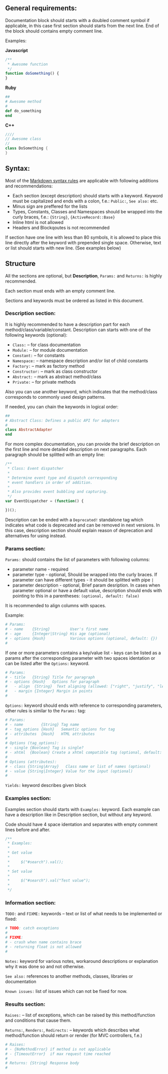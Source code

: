 ## General requirements:

Documentation block should starts with a doubled comment symbol if applicable, in this case first section should starts from the next line. End of the block should contains empty comment line.

Examples:

**Javascript**

```js
/**
 * Awesome function
 */
function doSomething() {
}
```

**Ruby**

```ruby
##
# Awesome method
#
def do_something
end
```

**C++**

```cpp
////
// Awesome class
//
class DoSomething {
}
```

## Syntax:

Most of the [Markdown syntax rules](http://daringfireball.net/projects/markdown/syntax) are applicable with following additions and recommendations:

* Each section (except description) should starts with a keyword. Keyword must be capitalized and ends with a colon, f.e.: `Public:`, `See also:` etc.
* Minus sign are preffered for the lists
* Types, Constants, Classes and Namespaces should be wrapped into the curly braces, f.e.: `{String}`, `{ActiveRecord::Base}`
* Inline html is not allowed
* Headers and Blockqoutes is not recommended

If section have one line with less than 80 symbols, it is allowed to place this line directly after the keyword with prepended single space. Otherwise, text or list should starts with new line. (See examples below)

## Structure

All the sections are optional, but **Description**, `Params:` and `Returns:` is highly recommended.

Each section must ends with an empty comment line.

Sections and keywords must be ordered as listed in this document.

### Description section:

It is highly recommended to have a description part for each method/class/variable/constant. Description can starts with one of the following keywords (optional):

* `Class:` – for class documentation
* `Module:` – for module documentation
* `Constant:` – for constants
* `Namespace:` – namespace description and/or list of child constants
* `Factory:` – mark as factory method
* `Constructor:` – mark as class constructor
* `Abstract:` – mark as abstract method/class
* `Private:` – for private methods

Also you can use another keyword, which indicates that the method/class corresponds to commonly used design patterns.

If needed, you can chain the keywords in logical order:

```ruby
##
# Abstract Class: Defines a public API for adapters
#
class AbstractAdapter
end
```

For more complex documentation, you can provide the brief description on the first line and more detailed description on next paragraphs. Each paragraph should be splitted with an empty line:

```js
/**
 * Class: Event dispatcher
 *
 * Determine event type and dispatch corresponding 
 * event handlers in order of addition.
 * 
 * Also provides event bubbling and capturing.
 */
var EventDispatcher = (function() {

})();
```

Description can be ended with a `Deprecated!` standalone tag which indicates what code is deprecated and can be removed in next versions. In this case, description section should explain reason of deprecation and alternatives for using instead.

### Params section:

`Params:` should contains the list of parameters with following columns: 
* parameter name - required
* parameter type - optional, Should be wrapped into the curly braces. If parameter can have different types - it should be splitted with pipe `|`
* parameter description - optional, Brief param desription. In cases when parameter optional or have a default value, description should ends with pointing to this in a parentheses: `(optional, default: false)`

It is recommended to align columns with spaces.

Example:

```ruby
# Params:
# - name    {String}         User's first name
# - age     {Integer|String} His age (optional)
# - options {Hash}           Various options (optional, default: {})
#
```

If one or more parameters contains a key/value list - keys can be listed as a params after the corresponding parameter with two spaces identation or can be listed after the `Options:` keyword.

```ruby
# Params:
# - title   {String} Title for paragraph
# - options {Hash}   Options for paragraph
#   - align  {String}  Text aligning (allowed: ["right", "justify", "left"])
#   - margin {Integer} Margin in points
#
```

`Options:` keyword should ends with reference to corresponding parameters, other rules is similar to the `Params:` tag:

```ruby
# Params:
# - name        {String} Tag name
# - tag_options {Hash}   Semantic options for tag
# - attributes  {Hash}   HTML attributes
#
# Options (tag_options):
# - single {Boolean} Tag is single?
# - xhtml  {Boolean} Create a xhtml compatible tag (optional, default: false)
#
# Options (attributes):
# - class {String|Array}   Class name or list of names (optional)
# - value {String|Integer} Value for the input (optional)
#
```

`Yields:` keyword describes given block

### Examples section:

Examples section should starts with `Examples:` keyword. Each example can have a description like in Description section, but without any keyword.

Code should have 4 space identation and separates with empty comment lines before and after.

```js
/** 
 * Examples:
 *
 * Get value 
 *
 *     $("#search").val();
 *
 * Set value
 *
 *     $("#search").val("Test value");
 *
 */
```

### Information section:

`TODO:` and `FIXME:` keywords – text or list of what needs to be implemented or fixed:

```ruby
# TODO: catch exceptions
# 
# FIXME:
# - crash when name contains brace
# - returning float is not allowed
#
```

`Notes:` keyword for various notes, workaround descriptions or explanation why it was done so and not otherwise.

`See also:` references to another methods, classes, libraries or documentation

`Known issues:` list of issues which can not be fixed for now.

### Results section:

`Raises:` – list of exceptions, which can be raised by this method/function and conditions that cause them.

`Returns:`, `Renders:`, `Redirects:` – keywords which describes what method/function should return or render (for MVC controllers, f.e.)

```ruby
# Raises:
# - {NoMethodError} if method is not applicable
# - {TimeoutError}  if max request time reached
#
# Returns: {String} Response body
#
```